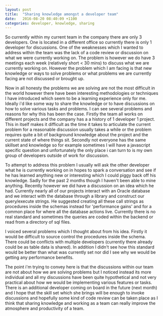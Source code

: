 ```yaml
---
layout: post
title:  "Sharing knowledge amongst a developer team"
date:   2016-08-20 08:40:09 +1100
categories: developer, knowledge, sharing
---
```


So currently within my current team in the company there are only 3 developers. One is located in a different office so currently there is only 1 developer for discussions. One of the weaknesses which I wanted to address within the team was the lack of a code review or discussion on what we were currently working on. The problem is however we do have 3 meetings each week (relatively short < 30 mins) to discuss what we are currently working on. However the problem which I am facing is that new knowledge or ways to solve problems or what problems we are currently facing are not discussed or brought up. 

Now in all honesty the problems we are solving are not the most difficult in the world however there have been interesting methodologies or techniques I have introduced which seem to be a learning experience only for me. Ideally i'd like some way to share the knowledge or to have discussions on how to solve various tasks and problems. I can see several problems and reasons for why this has been the case. Firstly the team all works on different projects and the company has a a history of 1 developer 1 project. This in itself makes it difficult as the time it takes to articulate the current problem for a reasonable discussion usually takes a while or the problem requires quite a bit of background knowledge about the project and the current state of where things sit. Secondly not everyone has the same skillset and knowledge so for example sometimes I will have a javascript specific question and unfortunately the only place i can turn to is my own group of developers outside of work for discussion. 

To attempt to address this problem I usually will ask the other developer what he is currently working on in hopes to spark a conversation and see if he has learned anything new or interesting which I could piggy back off his knowledge. Sadly for the past 2 months though I haven't been able to mine anything. Recently however we did have a discussion on an idea which he had. Currently nearly all of our projects interact with an Oracle database and we interact with the database through a library and construct our query/execute strings. He suggested creating all these call strings as procedures inside the schemas instead for 'performance gains' and for a common place for where all the database actions live. Currently there is no real standard and sometimes the queries are coded within the backend or read from a directory of sql files. 

I voiced several problems which I thought about from his idea. Firstly it would be difficult to source control the procedures inside the schema. There could be conflicts with multiple developers (currently there already could be as table data is shared). In addition I didn't see how this standard would be better than what was currently set nor did I see why we would be getting any performance benefits. 

The point i'm trying to convey here is that the discussions within our team are not about how we are solving problems but I noticed instead its more individual and all my discussions have been quite hypothetical and not very practical about how we would be implementing various features or tasks. There is an additional developer coming on board in the future (next month) and I hope that the skill set which she brings will be enough to invoke discussions and hopefully some kind of code review can be taken place as I think that sharing knowledge and working as a team can really improve the atmosphere and productivity of a team.





